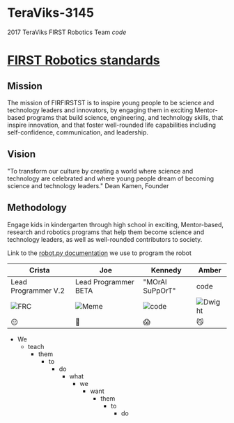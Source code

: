 # TeraViks-3145
2017 TeraViks FIRST Robotics Team *code*

# [FIRST Robotics standards](https://www.firstinspires.org/about/vision-and-mission)

## Mission
The mission of FIRFIRSTST is to inspire young people to be science and technology leaders and innovators, by engaging them in exciting Mentor-based programs that build science, engineering, and technology skills, that inspire innovation, and that foster well-rounded life capabilities including self-confidence, communication, and leadership.

## Vision
"To transform our culture by creating a world where science and technology are celebrated and where young people dream of becoming science and technology leaders."  Dean Kamen, Founder

## Methodology
Engage kids in kindergarten through high school in exciting, Mentor-based, research and robotics programs that help them become science and technology leaders, as well as well-rounded contributors to society.

Link to the [robot.py documentation](https://robotpy.readthedocs.io/en/stable/) we use to program the robot

Crista | Joe | Kennedy | Amber
------------ | ------------- | ------------ | -------------
Lead Programmer V.2| Lead Programmer BETA | "MOrAl SuPpOrT" | code
![FRC](http://i1239.photobucket.com/albums/ff510/drumsuperman/TheA-TeamWay.jpg) | ![Meme](https://i.pinimg.com/736x/94/ab/4f/94ab4f2e19f96539dbf400238a9a48d0--youth-groups-dankest-memes.jpg) | ![code](https://i.imgflip.com/lotgw.jpg) | ![Dwight](https://i.imgflip.com/tuv.jpg)
| :expressionless: | :eyes: | :scream: | :smirk_cat:

* We 
  * teach 
    * them 
      * to 
        * do
          * what 
            * we 
              * want 
                * them 
                  * to 
                     * do

